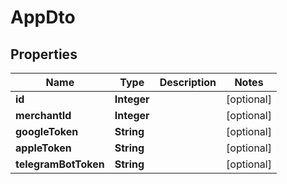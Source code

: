 

# AppDto

## Properties

Name | Type | Description | Notes
------------ | ------------- | ------------- | -------------
**id** | **Integer** |  |  [optional]
**merchantId** | **Integer** |  |  [optional]
**googleToken** | **String** |  |  [optional]
**appleToken** | **String** |  |  [optional]
**telegramBotToken** | **String** |  |  [optional]



